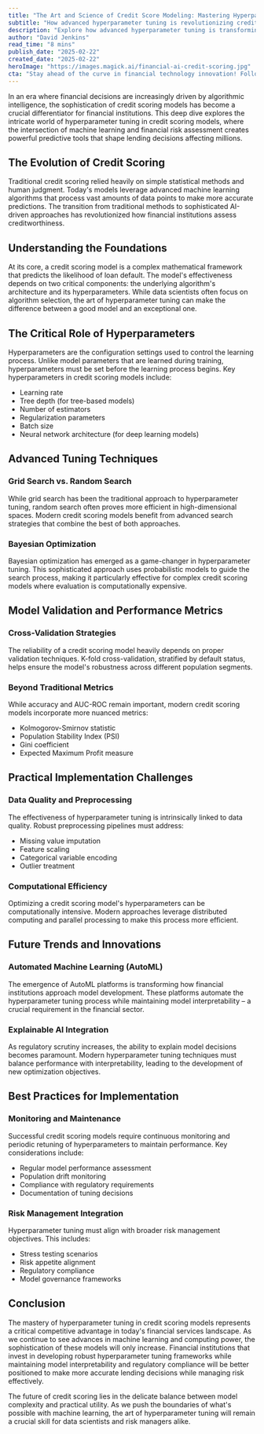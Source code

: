 ```yaml
---
title: "The Art and Science of Credit Score Modeling: Mastering Hyperparameter Tuning"
subtitle: "How advanced hyperparameter tuning is revolutionizing credit risk assessment"
description: "Explore how advanced hyperparameter tuning is transforming credit scoring models, combining machine learning sophistication with practical financial risk assessment. Learn about the latest techniques, challenges, and best practices in optimizing credit risk models."
author: "David Jenkins"
read_time: "8 mins"
publish_date: "2025-02-22"
created_date: "2025-02-22"
heroImage: "https://images.magick.ai/financial-ai-credit-scoring.jpg"
cta: "Stay ahead of the curve in financial technology innovation! Follow us on LinkedIn for more insights on AI-driven credit scoring and risk assessment strategies."
---
```


In an era where financial decisions are increasingly driven by algorithmic intelligence, the sophistication of credit scoring models has become a crucial differentiator for financial institutions. This deep dive explores the intricate world of hyperparameter tuning in credit scoring models, where the intersection of machine learning and financial risk assessment creates powerful predictive tools that shape lending decisions affecting millions.

## The Evolution of Credit Scoring

Traditional credit scoring relied heavily on simple statistical methods and human judgment. Today's models leverage advanced machine learning algorithms that process vast amounts of data points to make more accurate predictions. The transition from traditional methods to sophisticated AI-driven approaches has revolutionized how financial institutions assess creditworthiness.

## Understanding the Foundations

At its core, a credit scoring model is a complex mathematical framework that predicts the likelihood of loan default. The model's effectiveness depends on two critical components: the underlying algorithm's architecture and its hyperparameters. While data scientists often focus on algorithm selection, the art of hyperparameter tuning can make the difference between a good model and an exceptional one.

## The Critical Role of Hyperparameters

Hyperparameters are the configuration settings used to control the learning process. Unlike model parameters that are learned during training, hyperparameters must be set before the learning process begins. Key hyperparameters in credit scoring models include:

- Learning rate
- Tree depth (for tree-based models)
- Number of estimators
- Regularization parameters
- Batch size
- Neural network architecture (for deep learning models)

## Advanced Tuning Techniques

### Grid Search vs. Random Search

While grid search has been the traditional approach to hyperparameter tuning, random search often proves more efficient in high-dimensional spaces. Modern credit scoring models benefit from advanced search strategies that combine the best of both approaches.

### Bayesian Optimization

Bayesian optimization has emerged as a game-changer in hyperparameter tuning. This sophisticated approach uses probabilistic models to guide the search process, making it particularly effective for complex credit scoring models where evaluation is computationally expensive.

## Model Validation and Performance Metrics

### Cross-Validation Strategies

The reliability of a credit scoring model heavily depends on proper validation techniques. K-fold cross-validation, stratified by default status, helps ensure the model's robustness across different population segments.

### Beyond Traditional Metrics

While accuracy and AUC-ROC remain important, modern credit scoring models incorporate more nuanced metrics:

- Kolmogorov-Smirnov statistic
- Population Stability Index (PSI)
- Gini coefficient
- Expected Maximum Profit measure

## Practical Implementation Challenges

### Data Quality and Preprocessing

The effectiveness of hyperparameter tuning is intrinsically linked to data quality. Robust preprocessing pipelines must address:

- Missing value imputation
- Feature scaling
- Categorical variable encoding
- Outlier treatment

### Computational Efficiency

Optimizing a credit scoring model's hyperparameters can be computationally intensive. Modern approaches leverage distributed computing and parallel processing to make this process more efficient.

## Future Trends and Innovations

### Automated Machine Learning (AutoML)

The emergence of AutoML platforms is transforming how financial institutions approach model development. These platforms automate the hyperparameter tuning process while maintaining model interpretability – a crucial requirement in the financial sector.

### Explainable AI Integration

As regulatory scrutiny increases, the ability to explain model decisions becomes paramount. Modern hyperparameter tuning techniques must balance performance with interpretability, leading to the development of new optimization objectives.

## Best Practices for Implementation

### Monitoring and Maintenance

Successful credit scoring models require continuous monitoring and periodic retuning of hyperparameters to maintain performance. Key considerations include:

- Regular model performance assessment
- Population drift monitoring
- Compliance with regulatory requirements
- Documentation of tuning decisions

### Risk Management Integration

Hyperparameter tuning must align with broader risk management objectives. This includes:

- Stress testing scenarios
- Risk appetite alignment
- Regulatory compliance
- Model governance frameworks

## Conclusion

The mastery of hyperparameter tuning in credit scoring models represents a critical competitive advantage in today's financial services landscape. As we continue to see advances in machine learning and computing power, the sophistication of these models will only increase. Financial institutions that invest in developing robust hyperparameter tuning frameworks while maintaining model interpretability and regulatory compliance will be better positioned to make more accurate lending decisions while managing risk effectively.

The future of credit scoring lies in the delicate balance between model complexity and practical utility. As we push the boundaries of what's possible with machine learning, the art of hyperparameter tuning will remain a crucial skill for data scientists and risk managers alike.
